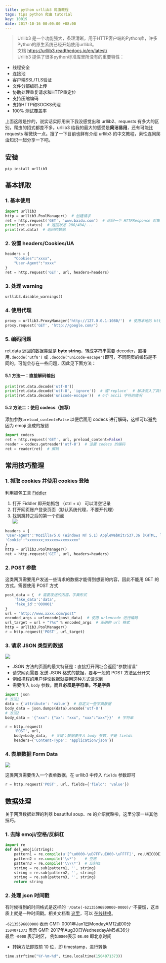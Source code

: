 ```yaml
---
title: python urllib3 爬虫教程
tags: tips python 爬虫 tutorial
key: 10019
date: 2017-10-16 00:00:00 +08:00
---
```


> Urllib3 是一个功能强大，条理清晰，用于HTTP客户端的Python库，许多Python的原生系统已经开始使用urllib3。  
> 文档 <https://urllib3.readthedocs.io/en/latest/>  
> Urllib3 提供了很多python标准库里所没有的重要特性：

- 线程安全
- 连接池
- 客户端SSL/TLS验证
- 文件分部编码上传
- 协助处理重复请求和HTTP重定位
- 支持压缩编码
- 支持HTTP和SOCKS代理
- 100% 测试覆盖率

上面这段是抄的，说实话实际用来下我没感觉出和 urllib2、requests 有多大的区别，爬虫的招式都差不多，urllib3 给我的最大的感受是**简洁易用**，还有可能比 requests 稍微快一点。搜了一下目前也鲜有介绍 urllib3 的中文教程，索性连同爬虫知识一起分享一下吧。

<!--more-->

## 安装
`pip install urllib3`

## 基本抓取

### 1. 基本使用

```python
import urllib3
http = urllib3.PoolManager()  # 创建请求
ret = http.request('GET', 'www.baidu.com')  # 返回一个 HTTPResponse 对象
print(ret.status)  # 返回状态 200/404/...
print(ret.data)  # 返回的数据
```

### 2. 设置 headers/Cookies/UA

```python
headers = {
    "Cookies":"xxxx",
    "User-Agent":"xxxx"
}
ret = http.request('GET', url, headers=headers)
```

### 3. 处理 warning

```python
urllib3.disable_warnings()
```

### 4. 使用代理

```python
proxy = urllib3.ProxyManager('http://127.0.0.1:1080/')  # 使用本地的 http 代理
proxy.request('GET', 'http://google.com/')
```

### 5. 编码问题
ret.data 返回的数据类型是 **byte string**，转成字符串需要 decoder，直接用`.decode('utf8')` 或 `.decode("unicode-escape")`即可，不同网页的编码是不同的，可能会存在一些问题，因此见下面方法：

#### 5.1 方法一：直接解码输出

```python
print(ret.data.decode('utf-8'))
print(ret.data.decode('utf-8', 'ignore'))  # 或'replace'  # 解决混入了其他编码 如\x00
print(ret.data.decode('unicode-escape'))  # 6个 ascii 字符的情况
```
#### 5.2 方法二：使用 codecs（推荐）
添加参数`preload_content=False` 以便后面用 codecs 进行解码，这样可以避免因为 emoji 造成的报错

```python
import codecs
ret = http.request('GET', url, preload_content=False)
reader = codecs.getreader('utf-8')  # 设置 codecs 的编码
ret = reader(ret)  # 解码
```

## 常用技巧整理

### 1. 抓取 cookies 并使用 cookies 登陆
利用抓包工具 [Fiddler](http://www.telerik.com/fiddler)

1. 打开 Fiddler 即开始抓包 （ctrl + x） 可以清空记录
1. 打开网页账户登录页面（默认系统代理，不要开代理）
1. 找到跳转之后的第一个页面  
![](http://k162.space/post_img/17-10-16/23644872.jpg)

```python
headers = {
'User-agent':'Mozilla/5.0 (Windows NT 5.1) AppleWebKit/537.36 (KHTML, like Gecko) Chrome/31.0.1650.16 Safari/537.36',
'Cookie':"xxxxxxx;xxxxxx=xxxxxxxx"
}
http = urllib3.PoolManager()
ret = http.request('GET', url, headers=headers)
```

### 2. POST 参数
这类网页需要用户发送一些请求的数据才能得到想要的内容，因此不能用 GET 的方式，需要使用 POST 方式

```python
post_data = {  # 需要发送的内容，字典形式
    'fake_data':'data',
    'fake_id':'000001'
}
url = "http://www.xxxx.com/post"
encoded_args = urlencode(post_data)  # 使用 urlencode 进行编码
url_target = url + "?%s" % encoded_args  # 正确的 url 格式
http = urllib3.PoolManager()
r = http.request('POST', url_target)
```

### 3. 请求 JSON 类型的数据
![](http://k162.space/post_img/17-10-16/37872659.jpg)

- JSON 方法的页面的最大特征是：直接打开网址会返回“参数错误”  
- 请求网页需要 发送 JSON 格式的数据，要与一般的 POST 方法区分开来  
- 例如携程的用户评论数据就要用这种方式请求到  
- 需要传入 `body` 参数，而且**必须是字符串，不是字典**

```python
import json
# 方法1
data = {'attribute': 'value'}  # 自定义一些字典数据
body_data = json.dumps(data).encode('utf-8')
# 方法2
body_data = '{"xxx": {"xx": "xxx", "xxx":"xxx"}}'  # 字符串

r = http.request(
    'POST', url,
    body=body_data,  # 关键：数据要传入 body 参数，不是 fields
    headers={'Content-Type': 'application/json'})
```

### 4. 表单数据 Form Data
![](http://k162.space/post_img/17-10-16/72166150.jpg)

这类网页需要传入一个表单数据，在 urllib3 中传入 `fields` 参数即可

```python
r = http.request('POST', url, fields={'field': 'value'})
```

## 数据处理
关于网页数据处理的利器 beautiful soup、re 的介绍就略啦，这里分享一些其他技巧。

### 1. 去除 emoji/空格/反斜杠

```python
import re
def del_emoji(string):
    pattern1 = re.compile(u'[^\u0000-\uD7FF\uE000-\uFFFF]', re.UNICODE)  # Emoji
    pattern2 = re.compile('\s*')    # 空格
    pattern3 = re.compile('\\\\*')  # 反斜杠
    string = re.sub(pattern1, '', string)
    string = re.sub(pattern2, '', string)
    string = re.sub(pattern3, '', string)
    return string
```

### 2. 处理 json 时间戳
有时候得到的时间格式是这样的 `'/Date(-62135596800000-0000)/'`不要慌，这本质上就是一种时间戳。相关文档看 [这里](https://docs.microsoft.com/en-us/dotnet/framework/wcf/feature-details/stand-alone-json-serialization)，可以 [在线转换](https://www.epochconverter.com/)。

`-62135596800000` 表示 GMT: 0001年Jan1日MondayAM12点00分  
`1504071373` 表示 GMT: 2017年Aug30日WednesdayAM5点36分  
最后 `-0000` 表示时区， 例如`0800`表示 `08:00` 即北京时间

- 转换方法即取前 10 位，即 timestamp，进行转换

```python
time.strftime("%Y-%m-%d", time.localtime(1504071373))
```
